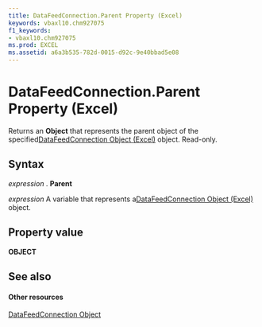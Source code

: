 ```yaml
---
title: DataFeedConnection.Parent Property (Excel)
keywords: vbaxl10.chm927075
f1_keywords:
- vbaxl10.chm927075
ms.prod: EXCEL
ms.assetid: a6a3b535-782d-0015-d92c-9e40bbad5e08
---
```



# DataFeedConnection.Parent Property (Excel)

Returns an  **Object** that represents the parent object of the specified[DataFeedConnection Object (Excel)](datafeedconnection-object-excel.md) object. Read-only.


## Syntax

 _expression_ . **Parent**

 _expression_ A variable that represents a[DataFeedConnection Object (Excel)](datafeedconnection-object-excel.md) object.


## Property value

 **OBJECT**


## See also


#### Other resources



[DataFeedConnection Object](datafeedconnection-object-excel.md)

